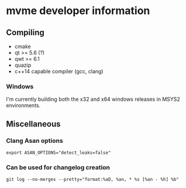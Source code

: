 # mvme developer information

## Compiling

* cmake
* qt >= 5.6 (?)
* qwt >= 6.1
* quazip
* c++14 capable compiler (gcc, clang)

### Windows

I'm currently building both the x32 and x64 windows releases in MSYS2
environments.


## Miscellaneous

### Clang Asan options
`export ASAN_OPTIONS="detect_leaks=false"`

### Can be used for changelog creation
`git log --no-merges --pretty="format:%aD, %an, * %s [%an - %h] %b"`
